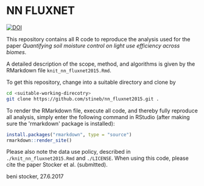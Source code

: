 # NN FLUXNET

[![DOI](https://zenodo.org/badge/95237025.svg)](https://zenodo.org/badge/latestdoi/95237025)

This repository contains all R code to reproduce the analysis used for the paper *Quantifying soil moisture control on light use efficiency across biomes*.

A detailed description of the scope, method, and algorithms is given by the RMarkdown file `knit_nn_fluxnet2015.Rmd`. 

To get this repository, change into a suitable directory and clone by
```bash
cd <suitable-working-direcotry>
git clone https://github.com/stineb/nn_fluxnet2015.git .
```

To render the RMarkdown file, execute all code, and thereby fully reproduce all analysis, simply enter the following command in RStudio (after making sure the 'rmarkdown' package is installed):
```r
install.packages("rmarkdown", type = "source")
rmarkdown::render_site()
```

Please also note the data use policy, described in `./knit_nn_fluxnet2015.Rmd` and `./LICENSE`. When using this code, please cite the paper Stocker et al. (submitted).

beni stocker, 27.6.2017